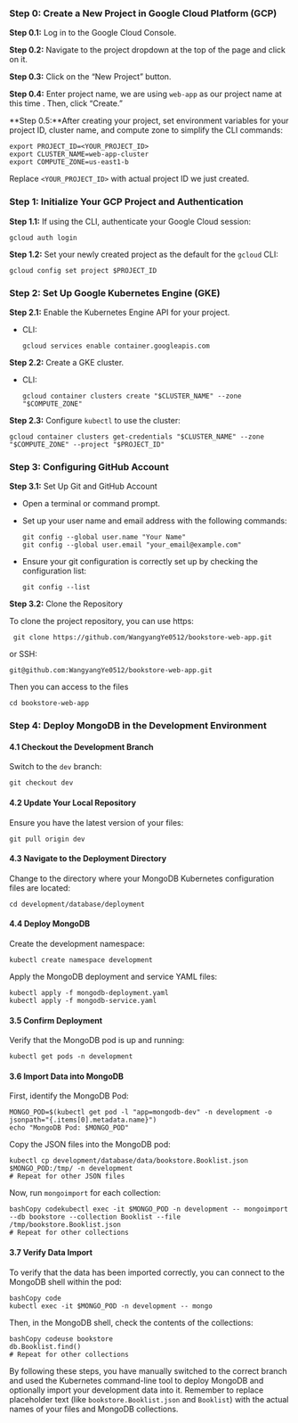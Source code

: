 ### Step 0: Create a New Project in Google Cloud Platform (GCP)

**Step 0.1:** Log in to the Google Cloud Console.

**Step 0.2:** Navigate to the project dropdown at the top of the page and click on it.

**Step 0.3:** Click on the “New Project” button.

**Step 0.4:** Enter project name, we are using `web-app` as our project name at this time . Then, click “Create.”

**Step 0.5:**After creating your project, set environment variables for your project ID, cluster name, and compute zone to simplify the CLI commands:

```
export PROJECT_ID=<YOUR_PROJECT_ID>
export CLUSTER_NAME=web-app-cluster
export COMPUTE_ZONE=us-east1-b
```

Replace `<YOUR_PROJECT_ID>` with actual project ID we just created.

### Step 1: Initialize Your GCP Project and Authentication

**Step 1.1:** If using the CLI, authenticate your Google Cloud session:

```
gcloud auth login
```

**Step 1.2:** Set your newly created project as the default for the `gcloud` CLI:

```
gcloud config set project $PROJECT_ID
```

### Step 2: Set Up Google Kubernetes Engine (GKE)

**Step 2.1:** Enable the Kubernetes Engine API for your project.

- CLI:

  ```
  gcloud services enable container.googleapis.com
  ```

**Step 2.2:** Create a GKE cluster.

- CLI:

  ```
  gcloud container clusters create "$CLUSTER_NAME" --zone "$COMPUTE_ZONE"
  ```

**Step 2.3:** Configure `kubectl` to use the cluster:

```
gcloud container clusters get-credentials "$CLUSTER_NAME" --zone "$COMPUTE_ZONE" --project "$PROJECT_ID"
```

### Step 3: Configuring GitHub Account

**Step 3.1:** Set Up Git and GitHub Account

- Open a terminal or command prompt.

- Set up your user name and email address with the following commands:

  ```
  git config --global user.name "Your Name"
  git config --global user.email "your_email@example.com"
  ```

- Ensure your git configuration is correctly set up by checking the configuration list:

  ```
  git config --list
  ```

**Step 3.2:** Clone the Repository

To clone the project repository, you can use https:

 ```
  git clone https://github.com/WangyangYe0512/bookstore-web-app.git
 ```

or SSH:

```
git@github.com:WangyangYe0512/bookstore-web-app.git
```

Then you can access to the files

```
cd bookstore-web-app
```

### Step 4: Deploy MongoDB in the Development Environment

#### 4.1 Checkout the Development Branch

Switch to the `dev` branch:

```
git checkout dev
```

#### 4.2 Update Your Local Repository

Ensure you have the latest version of your files:

```
git pull origin dev
```

#### 4.3 Navigate to the Deployment Directory

Change to the directory where your MongoDB Kubernetes configuration files are located:

```
cd development/database/deployment
```

#### 4.4 Deploy MongoDB

Create the development namespace:

```
kubectl create namespace development
```

Apply the MongoDB deployment and service YAML files:

```
kubectl apply -f mongodb-deployment.yaml
kubectl apply -f mongodb-service.yaml
```

#### 3.5 Confirm Deployment

Verify that the MongoDB pod is up and running:

```
kubectl get pods -n development
```

#### 3.6 Import Data into MongoDB

First, identify the MongoDB Pod:

```
MONGO_POD=$(kubectl get pod -l "app=mongodb-dev" -n development -o jsonpath="{.items[0].metadata.name}")
echo "MongoDB Pod: $MONGO_POD"
```

Copy the JSON files into the MongoDB pod:

```
kubectl cp development/database/data/bookstore.Booklist.json $MONGO_POD:/tmp/ -n development
# Repeat for other JSON files
```

Now, run `mongoimport` for each collection:

```
bashCopy codekubectl exec -it $MONGO_POD -n development -- mongoimport --db bookstore --collection Booklist --file /tmp/bookstore.Booklist.json
# Repeat for other collections
```

#### 3.7 Verify Data Import

To verify that the data has been imported correctly, you can connect to the MongoDB shell within the pod:

```
bashCopy code
kubectl exec -it $MONGO_POD -n development -- mongo
```

Then, in the MongoDB shell, check the contents of the collections:

```
bashCopy codeuse bookstore
db.Booklist.find()
# Repeat for other collections
```

By following these steps, you have manually switched to the correct branch and used the Kubernetes command-line tool to deploy MongoDB and optionally import your development data into it. Remember to replace placeholder text (like `bookstore.Booklist.json` and `Booklist`) with the actual names of your files and MongoDB collections.